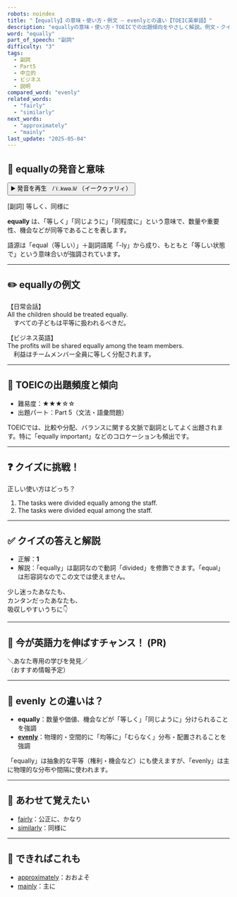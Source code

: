 ```yaml
---
robots: noindex
title: "【equally】の意味・使い方・例文 ― evenlyとの違い【TOEIC英単語】"
description: "equallyの意味・使い方・TOEICでの出題傾向をやさしく解説。例文・クイズ付きでevenlyとの違いもわかりやすく学べます。"
word: "equally"
part_of_speech: "副詞"
difficulty: "3"
tags:
  - 副詞
  - Part5
  - 中立的
  - ビジネス
  - 説明
compared_word: "evenly"
related_words:
  - "fairly"
  - "similarly"
next_words:
  - "approximately"
  - "mainly"
last_update: "2025-05-04"
---
```


## 🔰 equallyの発音と意味

<button class="play-audio" onclick="playTTS('equally')">
  <span class="play-audio-main">
    ▶️ 発音を再生　/ˈiː.kwə.li/
  </span>
  <span class="play-audio-sub">
    （イークゥァリィ）
  </span>
</button>

[副詞] 等しく、同様に

**equally** は、「等しく」「同じように」「同程度に」という意味で、数量や重要性、機会などが同等であることを表します。

語源は「equal（等しい）」＋副詞語尾「-ly」から成り、もともと「等しい状態で」という意味合いが強調されています。

---

## ✏️ equallyの例文

【日常会話】  
All the children should be treated equally.  
　すべての子どもは平等に扱われるべきだ。

【ビジネス英語】  
The profits will be shared equally among the team members.  
　利益はチームメンバー全員に等しく分配されます。

---

## 🎯 TOEICの出題頻度と傾向

- 難易度：★★★☆☆
- 出題パート：Part 5（文法・語彙問題）

TOEICでは、比較や分配、バランスに関する文脈で副詞としてよく出題されます。特に「equally important」などのコロケーションも頻出です。

---

## ❓ クイズに挑戦！

正しい使い方はどっち？

1. The tasks were divided equally among the staff.  
2. The tasks were divided equal among the staff.

---

## ✅ クイズの答えと解説

- 正解：**1**
- 解説：「equally」は副詞なので動詞「divided」を修飾できます。「equal」は形容詞なのでこの文では使えません。

少し迷ったあなたも、  
カンタンだったあなたも、  
吸収しやすいうちに👇️

---

## 🚀 今が英語力を伸ばすチャンス！ (PR)

<div class="info-center">
＼あなた専用の学びを発見／<br>  
（おすすめ情報予定）
</div>

---

## 🤔  evenly との違いは？

- **equally**：数量や価値、機会などが「等しく」「同じように」分けられることを強調
- **[evenly](/word/evenly/)**：物理的・空間的に「均等に」「むらなく」分布・配置されることを強調

「equally」は抽象的な平等（権利・機会など）にも使えますが、「evenly」は主に物理的な分布や間隔に使われます。

---

## 🧩 あわせて覚えたい

- [fairly](/word/fairly/)：公正に、かなり
- [similarly](/word/similarly/)：同様に

---

## 📖 できればこれも

- [approximately](/word/approximately/)：おおよそ
- [mainly](/word/mainly/)：主に

<!-- cvid: aid41_bid22 -->

